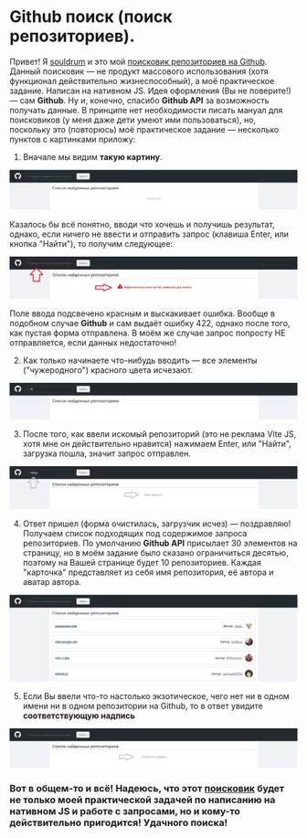 # Github поиск (поиск репозиториев).

Привет! Я [souldrum](https://github.com/souldrum) и это мой [поисковик репозиториев на Github](https://souldrum.github.io/search-repos/). Данный поисковик — не продукт массового использования (хотя функционал действительно жизнеспособный), а моё практическое задание. Написан на нативном JS. Идея оформления (Вы не поверите!) — сам **Github**. Ну и, конечно, спасибо **Github API** за возможность получать данные. В принципе нет необходимости писать мануал для поисковиков (у меня даже дети умеют ими пользоваться), но, поскольку это (повторюсь) моё практическое задание — несколько пунктов с картинками приложу:

1. Вначале мы видим **такую картину**.

![default app](/public/images/readme/readme_default-app.jpg)

Казалось бы всё понятно, вводи что хочешь и получишь результат, однако, если ничего не ввести и отправить запрос (клавиша Enter, или кнопка "Найти"), то получим следующее:

![error input](/public/images/readme/readme_error-input.jpg)

Поле ввода подсвечено красным и выскакивает ошибка. Вообще в подобном случае **Github** и сам выдаёт ошибку 422, однако после того, как пустая форма отправлена. В моём же случае запрос попросту НЕ отправляется, если данных недостаточно!

2. Как только начинаете что-нибудь вводить — все элементы ("чужеродного") красного цвета исчезают.

![active input](/public/images/readme/readme_active-input.jpg)

3. После того, как ввели искомый репозиторий (это не реклама Vite JS, хотя мне он действительно нравится) нажимаем Enter, или "Найти", загрузка пошла, значит запрос отправлен.

![loading](/public/images/readme/readme_loading.jpg)

4. Ответ пришел (форма очистилась, загрузчик исчез) — поздравляю! Получаем список подходящих под содержимое запроса репозиториев. По умолчанию **Github API** присылает 30 элементов на страницу, но в моём задание было сказано ограничиться десятью, поэтому на Вашей странице будет 10 репозиториев. Каждая "карточка" представляет из себя имя репозитория, её автора и аватар автора.

![result](/public/images/readme/readme_result.jpg)

5. Если Вы ввели что-то настолько экзотическое, чего нет ни в одном имени ни в одном репозитории на Github, то в ответ увидите **соответствующую надпись**

![not found](/public/images/readme/readme_not-found.jpg)

### Вот в общем-то и всё! Надеюсь, что этот [поисковик](https://souldrum.github.io/search-repos/) будет не только моей практической задачей по написанию на нативном JS и работе с запросами, но и кому-то действительно пригодится! Удачного поиска!
